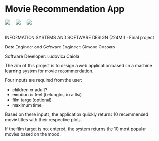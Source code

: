 # Movie Recommendation App
<div align="left">
  <img src="https://img.shields.io/badge/chrome-success-green?style=flat&logo=google-chrome"/>&nbsp;&nbsp;&nbsp;&nbsp;
  <img src="https://img.shields.io/badge/safari-success-green?style=flat&logo=safari"/>&nbsp;&nbsp;&nbsp;&nbsp;
  <img src="https://img.shields.io/badge/firefox-fail-red?style=flat&logo=firefox"/>
  
</div>

<br>

INFORMATION SYSTEMS AND SOFTWARE DESIGN (224MI) - Final project

Data Engineer and Software Engineer: Simone Cossaro

Software Developer: Ludovica Caiola

The aim of this project is to design a web application based on a machine learning system for movie recommendation.

Four inputs are required from the user:
- children or adult?
- emotion to feel (belonging to a list)
- film target(optional)
- maximum time

Based on these inputs, the application quickly returns 10 recommended movie titles with their respective plots.

If the film target is not entered, the system returns the 10 most popular movies based on the mood.

